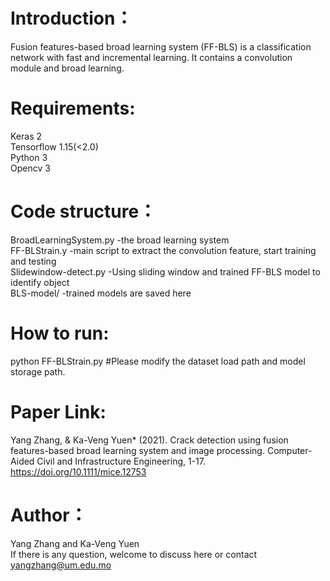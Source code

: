 # Introduction：
Fusion features-based broad learning system (FF-BLS) is a classification network with fast and incremental learning. It contains a convolution module and broad learning. 

# Requirements:
Keras 2  
Tensorflow 1.15(<2.0)  
Python 3  
Opencv 3  

# Code structure：
BroadLearningSystem.py -the broad learning system  
FF-BLStrain.y -main script to extract the convolution feature, start training and testing  
Slidewindow-detect.py -Using sliding window and trained FF-BLS model to identify object  
BLS-model/ -trained models are saved here  

# How to run:
python FF-BLStrain.py #Please modify the dataset load path and model storage path.

# Paper Link:
Yang Zhang, & Ka-Veng Yuen* (2021). Crack detection using fusion features-based broad learning system and image processing. Computer-Aided Civil and Infrastructure Engineering, 1-17. https://doi.org/10.1111/mice.12753

# Author：
Yang Zhang and Ka-Veng Yuen  
If there is any question, welcome to discuss here or contact yangzhang@um.edu.mo


